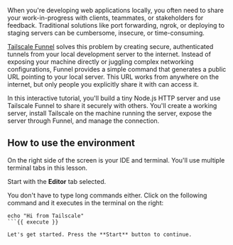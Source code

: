 When you're developing web applications locally, you often need to share your work-in-progress with clients, teammates, or stakeholders for feedback. Traditional solutions like port forwarding, ngrok, or deploying to staging servers can be cumbersome, insecure, or time-consuming.

[Tailscale Funnel](https://tailscale.com/kb/1223/tailscale-funnel) solves this problem by creating secure, authenticated tunnels from your local development server to the internet. Instead of exposing your machine directly or juggling complex networking configurations, Funnel provides a simple command that generates a public URL pointing to your local server. This URL works from anywhere on the internet, but only people you explicitly share it with can access it.

In this interactive tutorial, you'll build a tiny Node.js HTTP server and use
Tailscale Funnel to share it securely with others. You'll create a working
server, install Tailscale on the machine running the server,
expose the server through Funnel, and manage the connection.

## How to use the environment

On the right side of the screen is your IDE and terminal. You'll use multiple terminal tabs in
this lesson.

Start with the **Editor** tab selected.

You don't have to type long commands either. Click on the following command and it
executes in the terminal on the right:

```shell
echo "Hi from Tailscale"
```{{ execute }}

Let's get started. Press the **Start** button to continue.
